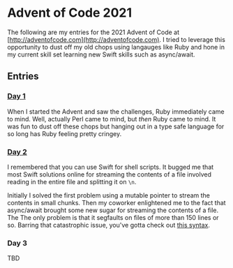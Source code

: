# Advent of Code 2021

The following are my entries for the 2021 Advent of Code at [http://adventofcode.com](http://adventofcode.com). I tried to leverage this opportunity to dust off my old chops using langauges like Ruby and hone in my current skill set learning new Swift skills such as async/await.

## Entries

### [Day 1](Day1/)
When I started the Advent and saw the challenges, Ruby immediately came to mind. Well, actually Perl came to mind, but _then_ Ruby came to mind. It was fun to dust off these chops but hanging out in a type safe language for so long has Ruby feeling pretty cringey.

### [Day 2](Day2/)
I remembered that you can use Swift for shell scripts. It bugged me that most Swift solutions online for streaming the contents of a file involved reading in the entire file and splitting it on `\n`. 

Initially I solved the first problem using a mutable pointer to stream the contents in small chunks. Then my coworker enlightened me to the fact that async/await brought some new sugar for streaming the contents of a file. The The only problem is that it segfaults on files of more than 150 lines or so. Barring that catastrophic issue, you've gotta check out [this syntax](https://github.com/jereme/AdventOfCode2021/blob/eca965850453f73446bdcf86a85d2653f36b9f21/Day2/problem2.swift#L118-L123).

### Day 3
TBD
